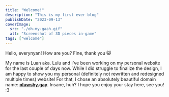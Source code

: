 ```yaml
---
title: "Welcome!"
description: "This is my first ever blog"
publishDate: "2023-09-13"
coverImage:
  src: "./oh-my-gaah.gif"
  alt: "Screenshot of 3D pieces in-game"
tags: ["welcome"]
---
```


Hello, everynyan! How are you? Fine, thank you 😺

My name is Luan aka. Lulu and I've been working on my personal website for the last couple of days now. While I did struggle to finalize the design, I am happy to show you my personal (definitely not rewritten and redesigned multiple times) website! For that, I chose an absolutely beautiful domain name: **[pluwshy.gay](https://pluwshy.gay/)**. Insane, huh? I hope you enjoy your stay here, see you! :3

